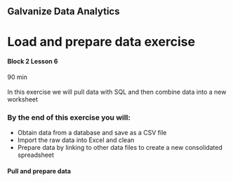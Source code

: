 ## Galvanize Data Analytics
# Load and prepare data exercise
#### Block 2 Lesson 6

90 min
<br><br>
In this exercise we will pull data with SQL and then combine data into a new worksheet
<br>

### By the end of this exercise you will:
* Obtain data from a database and save as a CSV file
* Import the raw data into Excel and clean
* Prepare data by linking to other data files to create a new consolidated spreadsheet

####  Pull and prepare data
